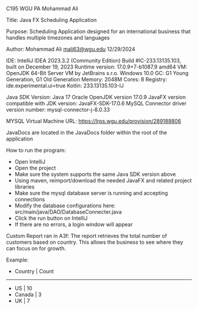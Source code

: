 C195 WGU PA
Mohammad Ali

Title:
Java FX Scheduling Application

Purpose:
Scheduling Application designed for an international business that handles multiple timezones and languages

Author:
Mohammad Ali
mali63@wgu.edu
12/29/2024

IDE:
IntelliJ IDEA 2023.3.2 (Community Edition)
Build #IC-233.13135.103, built on December 19, 2023
Runtime version: 17.0.9+7-b1087.9 amd64
VM: OpenJDK 64-Bit Server VM by JetBrains s.r.o.
Windows 10.0
GC: G1 Young Generation, G1 Old Generation
Memory: 2048M
Cores: 8
Registry:
ide.experimental.ui=true
Kotlin: 233.13135.103-IJ


Java SDK Version: Java 17 Oracle OpenJDK version 17.0.9
JavaFX version compatible with JDK version: JavaFX-SDK-17.0.6
MySQL Connector driver version number: mysql-connector-j-8.0.33

MYSQL Virtual Machine URL: https://lrps.wgu.edu/provision/289188806

JavaDocs are located in the JavaDocs folder within the root of the application

How to run the program:
- Open IntelliJ
- Open the project
- Make sure the system supports the same Java SDK version above
- Using maven, reimport/download the needed JavaFX and related project libraries
- Make sure the mysql database server is running and accepting connections
- Modify the database configurations here: src/main/java/DAO/DatabaseConnecter.java
- Click the run button on IntelliJ
- If there are no errors, a login window will appear

Custom Report ran in A3f:
The report retrieves the total number of customers based on country. This allows the business to see where
they can focus on for growth.

Example:
- Country  |  Count
-----------------
- US       |   10
- Canada   |    3
- UK       |    7
